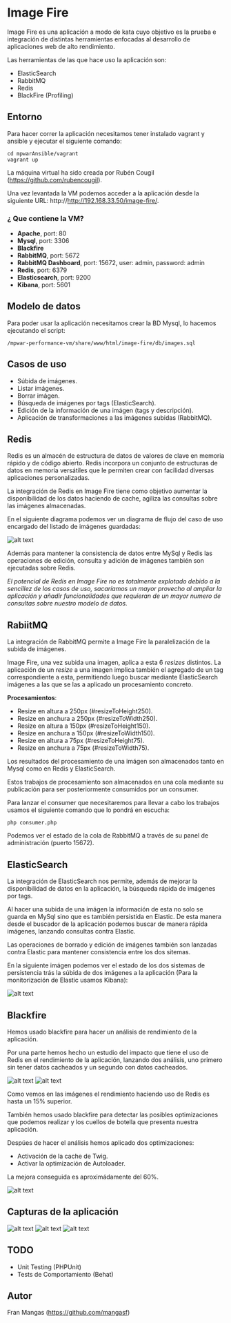 # Image Fire

Image Fire es una aplicación a modo de kata cuyo objetivo es la prueba e integración de distintas herramientas enfocadas al desarrollo de aplicaciones web de alto rendimiento.

Las herramientas de las que hace uso la aplicación son:

- ElasticSearch
- RabbitMQ
- Redis
- BlackFire (Profiling)

## Entorno

Para hacer correr la aplicación necesitamos tener instalado vagrant y ansible y ejecutar el siguiente comando:

```
cd mpwarAnsible/vagrant
vagrant up 
```
La máquina virtual ha sido creada por Rubén Cougil (https://github.com/rubencougil).

Una vez levantada la VM podemos acceder a la aplicación desde la siguiente URL: http://http://192.168.33.50/image-fire/.

### ¿ Que contiene la VM?

- **Apache**, port: 80
- **Mysql**, port: 3306
- **Blackfire**
- **RabbitMQ**, port: 5672
- **RabbitMQ Dashboard**, port: 15672, user: admin, password: admin
- **Redis**, port: 6379
- **Elasticsearch**, port: 9200
- **Kibana**, port: 5601

## Modelo de datos

Para poder usar la aplicación necesitamos crear la BD Mysql, lo hacemos ejecutando el script:

```
/mpwar-performance-vm/share/www/html/image-fire/db/images.sql
```

## Casos de uso

- Súbida de imágenes.
- Listar imágenes.
- Borrar imágen.
- Búsqueda de imágenes por tags (ElasticSearch).
- Edición de la información de una imágen (tags y descripción).
- Aplicación de transformaciones a las imágenes subidas (RabbitMQ).

## Redis

Redis es un almacén de estructura de datos de valores de clave en memoria rápido y de código abierto. Redis incorpora un conjunto de estructuras de datos en memoria versátiles que le permiten crear con facilidad diversas aplicaciones personalizadas.

La integración de Redis en Image Fire tiene como objetivo aumentar la disponibilidad de los datos haciendo de cache, agiliza las consultas sobre las imágenes almacenadas.

En el siguiente diagrama podemos ver un diagrama de flujo del caso de uso encargado del listado de imágenes guardadas:

![alt text](https://github.com/mangasf/image-fire/blob/master/report/redis-diagram.png)

Además para mantener la consistencia de datos entre MySql y Redis las operaciones de edición, consulta y adición de imágenes también son ejecutadas sobre Redis.

*El potencial de Redis en Image Fire no es totalmente explotado debido a la sencillez de los casos de uso, sacaríamos un mayor provecho al ampliar la aplicación y añadir funcionalidades que requieran de un mayor numero de consultas sobre nuestro modelo de datos.*

## RabiitMQ

La integración de RabbitMQ permite a Image Fire la paralelización de la subida de imágenes.

Image Fire, una vez subida una imagen, aplica a esta 6 *resizes* distintos. La aplicación de un *resize* a una imagen implica también el agregado de un tag correspondiente a esta, permitiendo luego buscar mediante ElasticSearch imágenes a las que se las a aplicado un procesamiento concreto.

**Procesamientos**:

-  Resize en altura a 250px (#resizeToHeight250).
-  Resize en anchura a 250px (#resizeToWidth250).
-  Resize en altura a 150px (#resizeToHeight150).
-  Resize en anchura a 150px (#resizeToWidth150).
-  Resize en altura a 75px (#resizeToHeight75).
-  Resize en anchura a 75px (#resizeToWidth75).

Los resultados del procesamiento de una imágen son almacenados tanto en Mysql como en Redis y ElasticSearch.

Estos trabajos de procesamiento son almacenados en una cola mediante su publicación para ser posteriormente consumidos por un consumer.

Para lanzar el consumer que necesitaremos para llevar a cabo los trabajos usamos el siguiente comando que lo pondrá en escucha:

```
php consumer.php
```

Podemos ver el estado de la cola de RabbitMQ a través de su panel de administración (puerto 15672).

## ElasticSearch

La integración de ElasticSearch nos permite, además de mejorar la disponibilidad de datos en la aplicación, la búsqueda rápida de imágenes por tags.

Al hacer una subida de una imágen la información de esta no solo se guarda en MySql sino que es también persistida en Elastic. De esta manera desde el buscador de la aplicación podemos buscar de manera rápida imágenes, lanzando consultas contra Elastic.

Las operaciones de borrado y edición de imágenes también son lanzadas contra Elastic para mantener consistencia entre los dos sitemas.

En la siguiente imágen podemos ver el estado de los dos sistemas de persistencia trás la súbida de dos imágenes a la aplicación (Para la monitorización de Elastic usamos Kibana):

![alt text](https://github.com/mangasf/image-fire/blob/master/report/mysql_and_elasic_status.png)

## Blackfire

Hemos usado blackfire para hacer un análisis de rendimiento de la aplicación.

Por una parte hemos hecho un estudio del impacto que tiene el uso de Redis en el rendimiento de la aplicación, lanzando dos análisis, uno primero sin tener datos cacheados y un segundo con datos cacheados.

![alt text](https://github.com/mangasf/image-fire/blob/master/report/blackfire_1.png)
![alt text](https://github.com/mangasf/image-fire/blob/master/report/blackfire_2.png)

Como vemos en las imágenes el rendimiento haciendo uso de Redis es hasta un 15% superior.

También hemos usado blackfire para detectar las posibles optimizaciones que podemos realizar y los cuellos de botella que presenta nuestra aplicación.

Despúes de hacer el análisis hemos aplicado dos optimizaciones:

- Activación de la cache de Twig.
- Activar la optimización de Autoloader.

La mejora conseguida es aproximádamente del 60%.

![alt text](https://github.com/mangasf/image-fire/blob/master/report/blackfire_3.png)

## Capturas de la aplicación

![alt text](https://github.com/mangasf/image-fire/blob/master/report/screen_1.png)
![alt text](https://github.com/mangasf/image-fire/blob/master/report/screen_2.png)
![alt text](https://github.com/mangasf/image-fire/blob/master/report/screen_3.png)

## TODO

- Unit Testing (PHPUnit)
- Tests de Comportamiento (Behat)

## Autor

Fran Mangas (https://github.com/mangasf)
